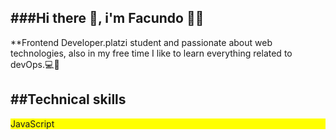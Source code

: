 ###Hi there :wave:, i'm Facundo  :panda_face::stuck_out_tongue_closed_eyes:
---
**Frontend Developer.platzi student and passionate about web technologies, also in my free time I like to learn everything related to devOps.:computer::rocket:

##Technical skills
---
<p style="background-color:yellow"> JavaScript</p>
